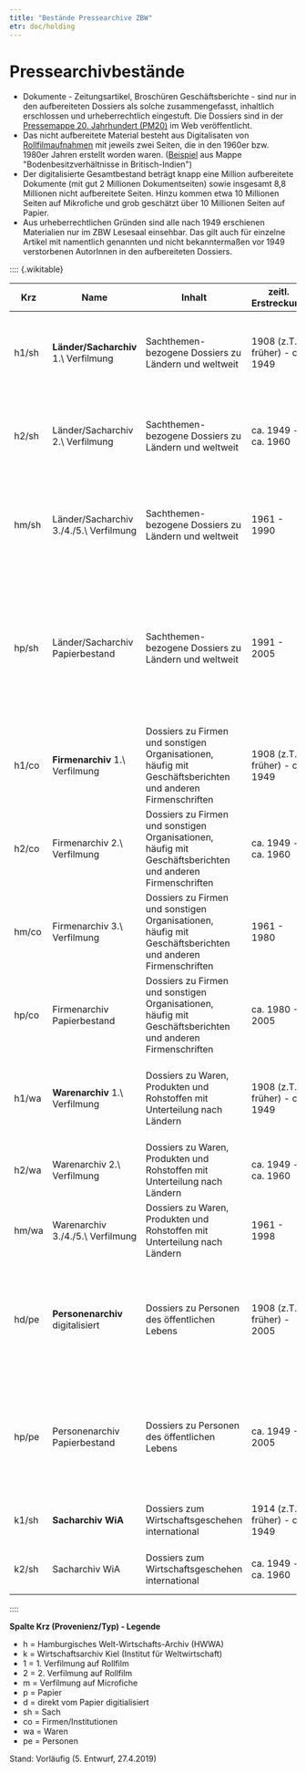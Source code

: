 ```yaml
---
title: "Bestände Pressearchive ZBW"
etr: doc/holding
---
```


# Pressearchivbestände

- Dokumente - Zeitungsartikel, Broschüren Geschäftsberichte - sind nur in den aufbereiteten Dossiers als solche zusammengefasst, inhaltlich erschlossen und urheberrechtlich eingestuft. Die Dossiers sind in der [Pressemappe 20. Jahrhundert (PM20)](http://webopac.hwwa.de/pressemappe20) im Web veröffentlicht.
- Das nicht aufbereitete Material besteht aus Digitalisaten von [Rollfilmaufnahmen](../../film) mit jeweils zwei Seiten, die in den 1960er bzw. 1980er Jahren erstellt worden waren. ([Beispiel](/film/h1/sh/S0690H) aus Mappe "Bodenbesitzverhältnisse in Britisch-Indien")
- Der digitalisierte Gesamtbestand beträgt knapp eine Million aufbereitete Dokumente (mit gut 2 Millionen Dokumentseiten) sowie insgesamt 8,8 Millionen nicht aufbereitete Seiten. Hinzu kommen etwa 10 Millionen Seiten auf Mikrofiche und grob geschätzt über 10 Millionen Seiten auf Papier.
- Aus urheberrechtlichen Gründen sind alle nach 1949 erschienen Materialien nur im ZBW Lesesaal einsehbar. Das gilt auch für einzelne Artikel mit namentlich genannten und nicht bekanntermaßen vor 1949 verstorbenen AutorInnen in den aufbereiteten Dossiers.

:::: {.wikitable}

Krz|Name|Inhalt|zeitl. Erstreckung|Umfang|Zugang
-|---|--------|-----|-----|------
h1/sh|**Länder/Sacharchiv** 1.\ Verfilmung | Sachthemen-bezogene Dossiers zu Ländern und weltweit | 1908 (z.T. früher) - ca. 1949 | ca. 280.000 Dokumente, plus ca. 2,28 Mio. Seiten | [aufbereitete Dossiers: PM20](http://pm20.zbw.eu/folder/sh)<br />[digitalisierte Rollfilme](../../film/h1_sh.de): nur im ZBW Lesesaal
h2/sh|Länder/Sacharchiv 2.\ Verfilmung | Sachthemen-bezogene Dossiers zu Ländern und weltweit | ca. 1949 - ca. 1960 | ca. 20.000 Dokumente zu Hamburg, plus ca. 2,08 Mio. Seiten | [digitalisierte Rollfilme](../../film/h2_sh.de): nur im ZBW Lesesaal
hm/sh|Länder/Sacharchiv 3./4./5.\ Verfilmung | Sachthemen-bezogene Dossiers zu Ländern und weltweit | 1961 - 1990 | ca. 60.000 Fiches | Mikrofiche: nur im ZBW Lesesaal (zudem einige Länder bis 1998 auf Fiche und Rollfilm)
hp/sh|Länder/Sacharchiv Papierbestand | Sachthemen-bezogene Dossiers zu Ländern und weltweit | 1991 - 2005 | | Papier-Dossiers (eingelagerter Bestand, nicht zugänglich - bis auf wenige in einer 6. Verfilmung erfasste Länder bis 1998)
h1/co|**Firmenarchiv** 1.\ Verfilmung | Dossiers zu Firmen und sonstigen Organisationen, häufig mit Geschäftsberichten und anderen Firmenschriften | 1908 (z.T. früher) - ca. 1949 | ca. 370.000 Dokumente, plus ca. 460.000 Seiten | [aufbereitete Dossiers: PM20](http://pm20.zbw.eu/folder/co)<br />[digitalisierte Rollfilme](../../film/h1_co.de): nur im ZBW Lesesaal
h2/co|Firmenarchiv 2.\ Verfilmung | Dossiers zu Firmen und sonstigen Organisationen, häufig mit Geschäftsberichten und anderen Firmenschriften | ca. 1949 - ca. 1960 | ca. 480.000 Seiten | [digitalisierte Rollfilme](../../film/h2_co.de): nur im ZBW Lesesaal
hm/co|Firmenarchiv 3.\ Verfilmung | Dossiers zu Firmen und sonstigen Organisationen, häufig mit Geschäftsberichten und anderen Firmenschriften | 1961 - 1980 | ca. 30.000 Fiches | Mikrofiche: nur im ZBW Lesesaal
hp/co|Firmenarchiv Papierbestand | Dossiers zu Firmen und sonstigen Organisationen, häufig mit Geschäftsberichten und anderen Firmenschriften | ca. 1980 - 2005 | | Papier-Dossiers (eingelagerter Bestand, nicht zugänglich)
h1/wa|**Warenarchiv** 1.\ Verfilmung | Dossiers zu Waren, Produkten und Rohstoffen mit Unterteilung nach Ländern | 1908 (z.T. früher) - ca. 1949 | ca. 105.000 Dokumente, plus ca. 996.000 Seiten | [aufbereitete Dossiers: PM20](http://pm20.zbw.eu/folder/wa)<br />[digitalisierte Rollfilme](../../film/h1_wa.de): nur im ZBW Lesesaal
h2/wa|Warenarchiv 2.\ Verfilmung | Dossiers zu Waren, Produkten und Rohstoffen mit Unterteilung nach Ländern | ca. 1949 - ca. 1960 | ca. 618.000 Seiten | [digitalisierte Rollfilme](../../film/h2_wa.de): nur im ZBW Lesesaal
hm/wa|Warenarchiv 3./4./5.\ Verfilmung | Dossiers zu Waren, Produkten und Rohstoffen mit Unterteilung nach Ländern | 1961 - 1998 | ca. 15.000 Fiches | Mikrofiche: nur im ZBW Lesesaal (ab 1998 Teil des Sacharchivs)
hd/pe|**Personenarchiv** digitalisiert | Dossiers zu Personen des öffentlichen Lebens | 1908 (z.T. früher) - 2005 | ca. 223.000 Dokumente | [aufbereitete Dossiers: PM20](http://pm20.zbw.eu/folder/pe), nach 1949 erschienene oder sonst gesperrte Artikel nur im ZBW Lesesaal
hp/pe|Personenarchiv Papierbestand | Dossiers zu Personen des öffentlichen Lebens | ca. 1949 - 2005 | | Papier-Dossiers, deren erster Artikel nach 1949 erschienen ist (eingelagerter Bestand, nicht zugänglich)
k1/sh|**Sacharchiv WiA** | Dossiers zum Wirtschaftsgeschehen international | 1914 (z.T. früher) - ca. 1949 | ca. 1,16 Mio. Seiten | [digitalisierte Rollfilme](../../film/k1_sh.de): nur im ZBW Lesesaal
k2/sh|Sacharchiv WiA | Dossiers zum Wirtschaftsgeschehen international | ca. 1949 - ca. 1960 | ca. 750.000 Seiten | [digitalisierte Rollfilme](../../film/k1_sh.de): nur im ZBW Lesesaal

::::

__Spalte Krz (Provenienz/Typ) - Legende__

* h = Hamburgisches Welt-Wirtschafts-Archiv (HWWA)
* k = Wirtschaftsarchiv Kiel (Institut für Weltwirtschaft)
* 1 = 1. Verfilmung auf Rollfilm
* 2 = 2. Verfilmung auf Rollfilm
* m = Verfilmung auf Microfiche
* p = Papier
* d = direkt vom Papier digitialisiert
* sh = Sach
* co = Firmen/Institutionen
* wa = Waren
* pe = Personen

Stand: Vorläufig (5. Entwurf, 27.4.2019)

